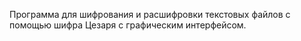 Программа для шифрования и расшифровки текстовых файлов с помощью шифра Цезаря с графическим интерфейсом.

